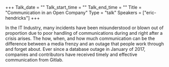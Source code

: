 +++
Talk_date = ""
Talk_start_time = ""
Talk_end_time = ""
Title = "Communication in an Open Company"
Type = "talk"
Speakers = ["eric-hendricks"]
+++

In the IT Industry, many incidents have been misunderstood or blown out of proportion due to poor handling of communications during and right after a crisis arises. The how, when, and how much communication can be the difference between a media frenzy and an outage that people work through and forget about. Ever since a database outage in January of 2017, companies and contributors have received timely and effective communication from Gitlab.
